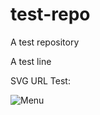 # test-repo

A test repository

A test line

SVG URL Test:

![Menu](https://cerebraldatabank.neocities.org/media/cdb-icons.svg#menu)
